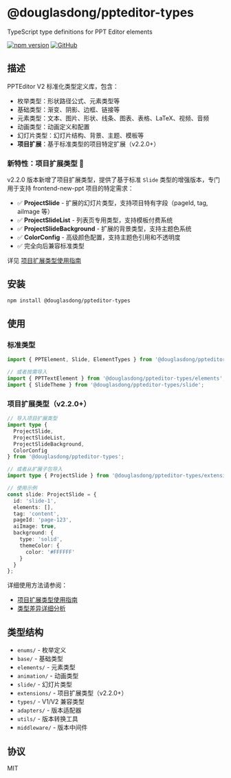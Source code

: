 # @douglasdong/ppteditor-types

TypeScript type definitions for PPT Editor elements

[![npm version](https://badge.fury.io/js/%40douglasdong%2Fppteditor-types.svg)](https://www.npmjs.com/package/@douglasdong/ppteditor-types)
[![GitHub](https://img.shields.io/github/license/Xeonice/ppteditor-types)](https://github.com/Xeonice/ppteditor-types/blob/main/LICENSE)

## 描述

PPTEditor V2 标准化类型定义库，包含：

- 枚举类型：形状路径公式、元素类型等
- 基础类型：渐变、阴影、边框、链接等
- 元素类型：文本、图片、形状、线条、图表、表格、LaTeX、视频、音频
- 动画类型：动画定义和配置
- 幻灯片类型：幻灯片结构、背景、主题、模板等
- **项目扩展**：基于标准类型的项目特定扩展（v2.2.0+）

### 新特性：项目扩展类型 🎉

v2.2.0 版本新增了项目扩展类型，提供了基于标准 `Slide` 类型的增强版本，专门用于支持 frontend-new-ppt 项目的特定需求：

- ✅ **ProjectSlide** - 扩展的幻灯片类型，支持项目特有字段（pageId, tag, aiImage 等）
- ✅ **ProjectSlideList** - 列表页专用类型，支持模板付费系统
- ✅ **ProjectSlideBackground** - 扩展的背景类型，支持主题色系统
- ✅ **ColorConfig** - 高级颜色配置，支持主题色引用和不透明度
- ✅ 完全向后兼容标准类型

详见 [项目扩展类型使用指南](./PROJECT_EXTENSIONS.md)

## 安装

```bash
npm install @douglasdong/ppteditor-types
```

## 使用

### 标准类型

```typescript
import { PPTElement, Slide, ElementTypes } from '@douglasdong/ppteditor-types';

// 或者按需导入
import { PPTTextElement } from '@douglasdong/ppteditor-types/elements';
import { SlideTheme } from '@douglasdong/ppteditor-types/slide';
```

### 项目扩展类型（v2.2.0+）

```typescript
// 导入项目扩展类型
import type {
  ProjectSlide,
  ProjectSlideList,
  ProjectSlideBackground,
  ColorConfig
} from '@douglasdong/ppteditor-types';

// 或者从扩展子包导入
import type { ProjectSlide } from '@douglasdong/ppteditor-types/extensions';

// 使用示例
const slide: ProjectSlide = {
  id: 'slide-1',
  elements: [],
  tag: 'content',
  pageId: 'page-123',
  aiImage: true,
  background: {
    type: 'solid',
    themeColor: {
      color: '#FFFFFF'
    }
  }
};
```

详细使用方法请参阅：
- [项目扩展类型使用指南](./PROJECT_EXTENSIONS.md)
- [类型差异详细分析](./SLIDE_TYPE_DIFFERENCES.md)

## 类型结构

- `enums/` - 枚举定义
- `base/` - 基础类型
- `elements/` - 元素类型
- `animation/` - 动画类型
- `slide/` - 幻灯片类型
- `extensions/` - 项目扩展类型（v2.2.0+）
- `types/` - V1/V2 兼容类型
- `adapters/` - 版本适配器
- `utils/` - 版本转换工具
- `middleware/` - 版本中间件

## 协议

MIT